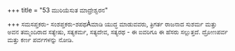 +++
title = "53 ಮುರಿಯೆಸುತ ಮಾದ್ರೇಶ್ವರನ"

+++
ಸಮಸಪ್ತಕರು- ಸಂಶಪ್ತಕರು-ಶಪಥÀಮಾಡಿ ಯುದ್ಧ ಮಾಡುವವರು, ತ್ರಿಗರ್ತ ರಾಜನಾದ ಸುಶರ್ಮ ಮತ್ತು ಅವನ ತಮ್ಮಂದಿರಾದ ಸತ್ಯೇಷು, ಸತ್ಯಕರ್ಮ, ಸತ್ಯದೇವ, ಸತ್ಯರಥ - ಈ ಐವರಿಗೂ ಈ ಹೆಸರು ಸಲ್ಲುತ್ತದೆ. ದ್ರೋಣಪರ್ವ ಮತ್ತು ಕರ್ಣ ಪರ್ವಗಳನ್ನು ನೋಡಿ.